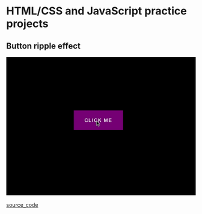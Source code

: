 # HTML/CSS and JavaScript practice projects

## Button ripple effect

<div align="center">
    <img src="doc/gifs/button-ripple-effect.gif" width="800">
</div>

[source_code](day19-button-ripple-effect/)
